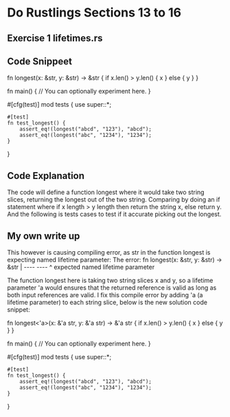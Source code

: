 # Do Rustlings Sections 13 to 16

## Exercise 1 lifetimes.rs

## Code Snippeet

fn longest(x: &str, y: &str) -> &str {
    if x.len() > y.len() {
        x
    } else {
        y
    }
}

fn main() {
    // You can optionally experiment here.
}

#[cfg(test)]
mod tests {
    use super::*;

    #[test]
    fn test_longest() {
        assert_eq!(longest("abcd", "123"), "abcd");
        assert_eq!(longest("abc", "1234"), "1234");
    }
}

## Code Explanation

The code will define a function longest where it would take two string slices, returning the longest out of the two string. Comparing by doing an if statement where if x length > y length then return the string x, else return y. And the following is tests cases to test if it accurate picking out the longest.

## My own write up

This however is causing compiling error, as str in the function longest is expecting named lifetime parameter:
The error:
fn longest(x: &str, y: &str) -> &str
  |               ----     ----    ^ expected named lifetime parameter

The function longest here is taking two string slices x and y, so a lifetime parameter 'a would ensures that the returned reference is valid as long as both input references are valid.
I fix this compile error by adding 'a (a lifetime parameter) to each string slice, below is the new solution code snippet:

fn longest<'a>(x: &'a str, y: &'a str) -> &'a str {
    if x.len() > y.len() {
        x
    } else {
        y
    }
}

fn main() {
    // You can optionally experiment here.
}

#[cfg(test)]
mod tests {
    use super::*;

    #[test]
    fn test_longest() {
        assert_eq!(longest("abcd", "123"), "abcd");
        assert_eq!(longest("abc", "1234"), "1234");
    }
}
